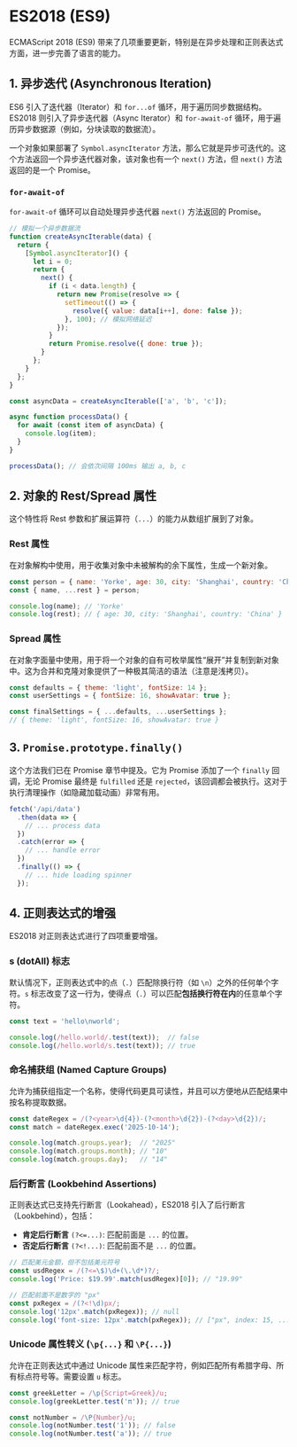 # ES2018 (ES9)

ECMAScript 2018 (ES9) 带来了几项重要更新，特别是在异步处理和正则表达式方面，进一步完善了语言的能力。

## 1. 异步迭代 (Asynchronous Iteration)

ES6 引入了迭代器（Iterator）和 `for...of` 循环，用于遍历同步数据结构。ES2018 则引入了异步迭代器（Async Iterator）和 `for-await-of` 循环，用于遍历异步数据源（例如，分块读取的数据流）。

一个对象如果部署了 `Symbol.asyncIterator` 方法，那么它就是异步可迭代的。这个方法返回一个异步迭代器对象，该对象也有一个 `next()` 方法，但 `next()` 方法返回的是一个 Promise。

### `for-await-of`

`for-await-of` 循环可以自动处理异步迭代器 `next()` 方法返回的 Promise。

```javascript
// 模拟一个异步数据流
function createAsyncIterable(data) {
  return {
    [Symbol.asyncIterator]() {
      let i = 0;
      return {
        next() {
          if (i < data.length) {
            return new Promise(resolve => {
              setTimeout(() => {
                resolve({ value: data[i++], done: false });
              }, 100); // 模拟网络延迟
            });
          }
          return Promise.resolve({ done: true });
        }
      };
    }
  };
}

const asyncData = createAsyncIterable(['a', 'b', 'c']);

async function processData() {
  for await (const item of asyncData) {
    console.log(item);
  }
}

processData(); // 会依次间隔 100ms 输出 a, b, c
```

## 2. 对象的 Rest/Spread 属性

这个特性将 Rest 参数和扩展运算符（`...`）的能力从数组扩展到了对象。

### Rest 属性

在对象解构中使用，用于收集对象中未被解构的余下属性，生成一个新对象。

```javascript
const person = { name: 'Yorke', age: 30, city: 'Shanghai', country: 'China' };
const { name, ...rest } = person;

console.log(name); // 'Yorke'
console.log(rest); // { age: 30, city: 'Shanghai', country: 'China' }
```

### Spread 属性

在对象字面量中使用，用于将一个对象的自有可枚举属性“展开”并复制到新对象中。这为合并和克隆对象提供了一种极其简洁的语法（注意是浅拷贝）。

```javascript
const defaults = { theme: 'light', fontSize: 14 };
const userSettings = { fontSize: 16, showAvatar: true };

const finalSettings = { ...defaults, ...userSettings };
// { theme: 'light', fontSize: 16, showAvatar: true }
```

## 3. `Promise.prototype.finally()`

这个方法我们已在 Promise 章节中提及。它为 Promise 添加了一个 `finally` 回调，无论 Promise 最终是 `fulfilled` 还是 `rejected`，该回调都会被执行。这对于执行清理操作（如隐藏加载动画）非常有用。

```javascript
fetch('/api/data')
  .then(data => {
    // ... process data
  })
  .catch(error => {
    // ... handle error
  })
  .finally(() => {
    // ... hide loading spinner
  });
```

## 4. 正则表达式的增强

ES2018 对正则表达式进行了四项重要增强。

### s (dotAll) 标志

默认情况下，正则表达式中的点（`.`）匹配除换行符（如 `\n`）之外的任何单个字符。`s` 标志改变了这一行为，使得点（`.`）可以匹配**包括换行符在内**的任意单个字符。

```javascript
const text = 'hello\nworld';

console.log(/hello.world/.test(text));  // false
console.log(/hello.world/s.test(text)); // true
```

### 命名捕获组 (Named Capture Groups)

允许为捕获组指定一个名称，使得代码更具可读性，并且可以方便地从匹配结果中按名称提取数据。

```javascript
const dateRegex = /(?<year>\d{4})-(?<month>\d{2})-(?<day>\d{2})/;
const match = dateRegex.exec('2025-10-14');

console.log(match.groups.year);  // "2025"
console.log(match.groups.month); // "10"
console.log(match.groups.day);   // "14"
```

### 后行断言 (Lookbehind Assertions)

正则表达式已支持先行断言（Lookahead），ES2018 引入了后行断言（Lookbehind），包括：
-   **肯定后行断言** `(?<=...)`: 匹配前面是 `...` 的位置。
-   **否定后行断言** `(?<!...)`: 匹配前面不是 `...` 的位置。

```javascript
// 匹配美元金额，但不包括美元符号
const usdRegex = /(?<=\$)\d+(\.\d*)?/;
console.log('Price: $19.99'.match(usdRegex)[0]); // "19.99"

// 匹配前面不是数字的 "px"
const pxRegex = /(?<!\d)px/;
console.log('12px'.match(pxRegex)); // null
console.log('font-size: 12px'.match(pxRegex)); // ["px", index: 15, ...]
```

### Unicode 属性转义 (`\p{...}` 和 `\P{...}`)

允许在正则表达式中通过 Unicode 属性来匹配字符，例如匹配所有希腊字母、所有标点符号等。需要设置 `u` 标志。

```javascript
const greekLetter = /\p{Script=Greek}/u;
console.log(greekLetter.test('π')); // true

const notNumber = /\P{Number}/u;
console.log(notNumber.test('1')); // false
console.log(notNumber.test('a')); // true